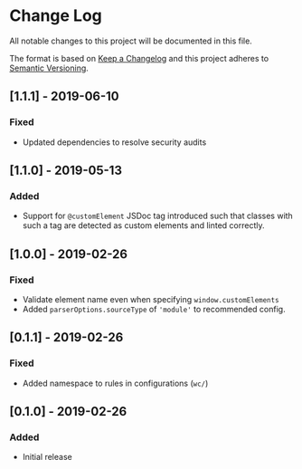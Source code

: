 # Change Log

All notable changes to this project will be documented in this file.

The format is based on [Keep a Changelog](http://keepachangelog.com/)
and this project adheres to [Semantic Versioning](http://semver.org/).

<!--
   PRs should document their user-visible changes (if any) in the
   Unreleased section, uncommenting the header as necessary.
-->

<!-- ## Unreleased -->

<!-- ### Changed -->

<!-- ### Added -->

<!-- ### Removed -->

<!-- ### Fixed -->

## [1.1.1] - 2019-06-10

### Fixed

- Updated dependencies to resolve security audits

## [1.1.0] - 2019-05-13

### Added

- Support for `@customElement` JSDoc tag introduced such that classes
with such a tag are detected as custom elements and linted correctly.

## [1.0.0] - 2019-02-26

### Fixed

- Validate element name even when specifying `window.customElements`
- Added `parserOptions.sourceType` of `'module'` to recommended config.

## [0.1.1] - 2019-02-26

### Fixed

- Added namespace to rules in configurations (`wc/`)

## [0.1.0] - 2019-02-26

### Added

- Initial release
